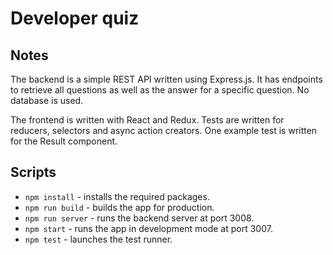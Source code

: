 # Developer quiz

## Notes

The backend is a simple REST API written using Express.js. It has endpoints to retrieve all questions as well as the answer for a specific question. No database is used.

The frontend is written with React and Redux. Tests are written for reducers, selectors and async action creators. One example test is written for the Result component.

## Scripts

* `npm install` - installs the required packages.
* `npm run build` - builds the app for production.
* `npm run server` - runs the backend server at port 3008.
* `npm start` - runs the app in development mode at port 3007.
* `npm test` - launches the test runner.

